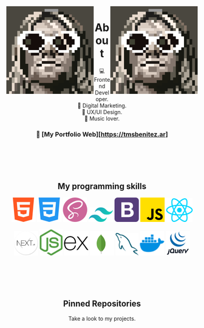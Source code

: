 <div>
  <img align='right' src='./sprites/kurt.gif' width='230'>
  <img align='left' src='./sprites/kurt.gif' width='230'>
</div>
<h1 align='center'>About</h1>

<p align='center'>
💻 Frontend Developer. <br>
📢 Digital Marketing. <br>
🎨 UX/UI Design.  <br>
🎸 Music lover. <br>
</p>
<h3 align='center'>

📑 [My Portfolio Web][https://tmsbenitez.ar]
</h3>
<br>
<br>
<br>
<br>

<h2 align='center'>My programming skills</h2>

<p align='center'>
  <img src='./skills/html-5.png'  title='HTML5' >
  <img src='./skills/css-3.png'  title='CSS3' >
  <img src='./skills/sass.png' title='SASS' >
  <img src='./skills/tailwindcss.svg' title='Tailwind' width='64'>
  <img src='./skills/bootstrap.svg' title='Bootstrap' width='64'>
  <img src='./skills/js.png' title='JavaScript'  >
  <img src='./skills/react.svg' title='React.js'  width='70'>
  <br>
  <br>
  <img src='./skills/next-js.png'  title='Next.js' width='64'>
  <img src='./skills/nodejs.svg' title='Node.js'  width='60'>
  <img src='./skills/expressjs.svg' title='Express.js' width='64'>
  <img src='./skills/mongodb.svg' title='MongoDB' width='64'>
  <img src='./skills/mysql.svg' title='MySQL' width='60'>
  <img src='./skills/docker.svg' title='Docker' width='64'>
  <img src='./skills/jquery.svg' title='jQuery' width='64'>
</p>

<br>
<br>
<br>
<br>
<h2 align="center">Pinned Repositories</h2>
<p align="center">Take a look to my projects.</p>
